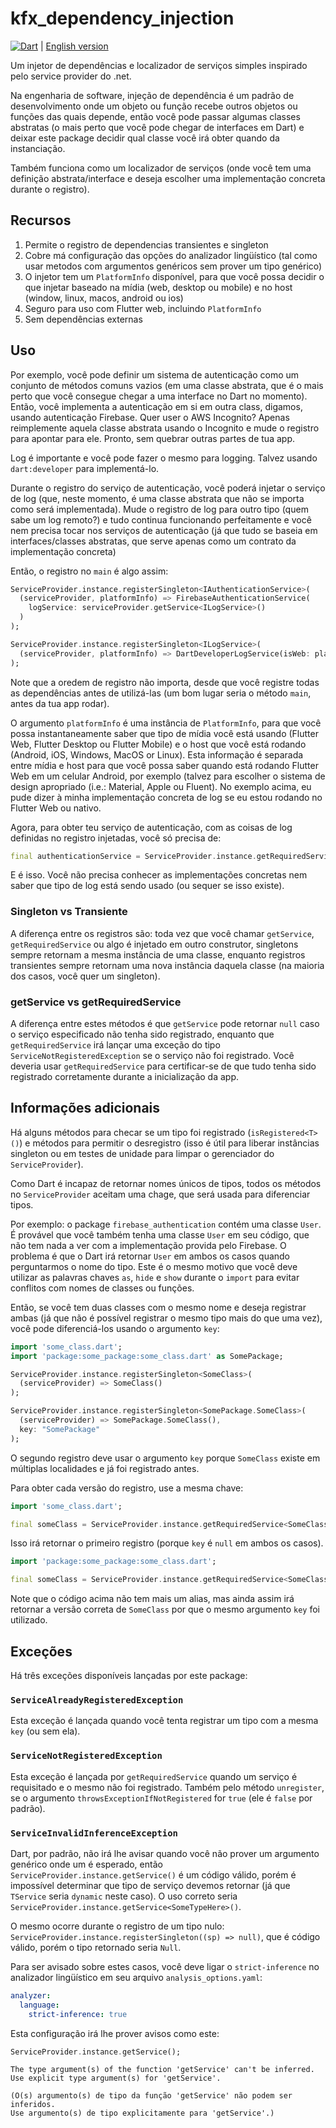 # kfx_dependency_injection

[![Dart](https://github.com/JCKodel/kfx_dependency_injection/actions/workflows/dart.yml/badge.svg)](https://github.com/JCKodel/kfx_dependency_injection/actions/workflows/dart.yml) | [English version](README.md)

Um injetor de dependências e localizador de serviços simples inspirado pelo service provider do .net.

Na engenharia de software, injeção de dependência é um padrão de desenvolvimento onde um objeto ou função recebe outros objetos ou funções das quais depende, então você
pode passar algumas classes abstratas (o mais perto que você pode chegar de interfaces em Dart) e deixar este package decidir qual classe você irá obter quando da
instanciação.

Também funciona como um localizador de serviços (onde você tem uma definição abstrata/interface e deseja escolher uma implementação concreta durante o registro).

## Recursos

1) Permite o registro de dependencias transientes e singleton
2) Cobre má configuração das opções do analizador lingüístico (tal como usar metodos com argumentos genéricos sem prover um tipo genérico)
3) O injetor tem um `PlatformInfo` disponível, para que você possa decidir o que injetar baseado na mídia (web, desktop ou mobile) e no host (window, linux, macos, android ou ios)
4) Seguro para uso com Flutter web, incluindo `PlatformInfo`
5) Sem dependências externas

## Uso

Por exemplo, você pode definir um sistema de autenticação como um conjunto de métodos comuns vazios (em uma classe abstrata, que é o mais perto que você consegue chegar
a uma interface no Dart no momento). Então, você implementa a autenticação em si em outra class, digamos, usando autenticação Firebase. Quer user o AWS Incognito? Apenas
reimplemente aquela classe abstrata usando o Incognito e mude o registro para apontar para ele. Pronto, sem quebrar outras partes de tua app.

Log é importante e você pode fazer o mesmo para logging. Talvez usando `dart:developer` para implementá-lo.

Durante o registro do serviço de autenticação, você poderá injetar o serviço de log (que, neste momento, é uma classe abstrata que não se importa como será implementada).
Mude o registro de log para outro tipo (quem sabe um log remoto?) e tudo continua funcionando perfeitamente e você nem precisa tocar nos serviços de autenticação (já que
tudo se baseia em interfaces/classes abstratas, que serve apenas como um contrato da implementação concreta)

Então, o registro no `main` é algo assim:

```dart
ServiceProvider.instance.registerSingleton<IAuthenticationService>(
  (serviceProvider, platformInfo) => FirebaseAuthenticationService(
    logService: serviceProvider.getService<ILogService>()
  )
);

ServiceProvider.instance.registerSingleton<ILogService>(
  (serviceProvider, platformInfo) => DartDeveloperLogService(isWeb: platformInfo.platformMedia == PlatformMedia.web)
);
```

Note que a oredem de registro não importa, desde que você registre todas as dependências antes de utilizá-las (um bom lugar seria o método `main`, antes da tua app rodar).

O argumento `platformInfo` é uma instância de `PlatformInfo`, para que você possa instantaneamente saber que tipo de mídia você está usando (Flutter Web, Flutter Desktop ou Flutter Mobile)
e o host que você está rodando (Android, iOS, Windows, MacOS or Linux). Esta informação é separada entre mídia e host para que você possa saber quando está rodando Flutter Web em um celular Android, por exemplo (talvez para escolher o sistema de design apropriado (i.e.: Material, Apple ou Fluent). No exemplo acima, eu pude dizer à minha implementação concreta de log se eu estou rodando no Flutter Web ou nativo.

Agora, para obter teu serviço de autenticação, com as coisas de log definidas no registro injetadas, você só precisa de:

```dart
final authenticationService = ServiceProvider.instance.getRequiredService<IAuthenticationService>();
```

E é isso. Você não precisa conhecer as implementações concretas nem saber que tipo de log está sendo usado (ou sequer se isso existe).

### Singleton vs Transiente

A diferença entre os registros são: toda vez que você chamar `getService`, `getRequiredService` ou algo é injetado em outro construtor, singletons sempre retornam a mesma
instância de uma classe, enquanto registros transientes sempre retornam uma nova instância daquela classe (na maioria dos casos, você quer um singleton).

### getService vs getRequiredService

A diferença entre estes métodos é que `getService` pode retornar `null` caso o serviço especificado não tenha sido registrado, enquanto que `getRequiredService` irá
lançar uma exceção do tipo `ServiceNotRegisteredException` se o serviço não foi registrado. Você deveria usar `getRequiredService` para certificar-se de que tudo tenha
sido registrado corretamente durante a inicialização da app.

## Informações adicionais

Há alguns métodos para checar se um tipo foi registrado (`isRegistered<T>()`) e métodos para permitir o desregistro (isso é útil para liberar instâncias singleton ou em testes
de unidade para limpar o gerenciador do `ServiceProvider`).

Como Dart é incapaz de retornar nomes únicos de tipos, todos os métodos no `ServiceProvider` aceitam uma chage, que será usada para diferenciar tipos.

Por exemplo: o package `firebase_authentication` contém uma classe `User`. É provável que você também tenha uma classe `User` em seu código, que não tem nada a ver com
a implementação provida pelo Firebase. O problema é que o Dart irá retornar `User` em ambos os casos quando perguntarmos o nome do tipo. Este é o mesmo motivo que você
deve utilizar as palavras chaves `as`, `hide` e `show` durante o `import` para evitar conflitos com nomes de classes ou funções.

Então, se você tem duas classes com o mesmo nome e deseja registrar ambas (já que não é possível registrar o mesmo tipo mais do que uma vez), você pode diferenciá-los
usando o argumento `key`:

```dart
import 'some_class.dart';
import 'package:some_package:some_class.dart' as SomePackage;

ServiceProvider.instance.registerSingleton<SomeClass>(
  (serviceProvider) => SomeClass()
);

ServiceProvider.instance.registerSingleton<SomePackage.SomeClass>(
  (serviceProvider) => SomePackage.SomeClass(),
  key: "SomePackage"
);
```

O segundo registro deve usar o argumento `key` porque `SomeClass` existe em múltiplas localidades e já foi registrado antes.

Para obter cada versão do registro, use a mesma chave:

```dart
import 'some_class.dart';

final someClass = ServiceProvider.instance.getRequiredService<SomeClass>();
```

Isso irá retornar o primeiro registro (porque `key` é `null` em ambos os casos).

```dart
import 'package:some_package:some_class.dart';

final someClass = ServiceProvider.instance.getRequiredService<SomeClass>(key: "SomePackage");
```

Note que o código acima não tem mais um alias, mas ainda assim irá retornar a versão correta de `SomeClass` por que o mesmo argumento `key` foi utilizado.

## Exceções

Há três exceções disponíveis lançadas por este package:

### `ServiceAlreadyRegisteredException`

Esta exceção é lançada quando você tenta registrar um tipo com a mesma `key` (ou sem ela).

### `ServiceNotRegisteredException`

Esta exceção é lançada por `getRequiredService` quando um serviço é requisitado e o mesmo não foi registrado. Também pelo método `unregister`, se o argumento
`throwsExceptionIfNotRegistered` for `true` (ele é `false` por padrão).

### `ServiceInvalidInferenceException`

Dart, por padrão, não irá lhe avisar quando você não prover um argumento genérico onde um é esperado, então `ServiceProvider.instance.getService()` é um código válido,
porém é impossível determinar que tipo de serviço devemos retornar (já que `TService` seria `dynamic` neste caso). O uso correto seria
`ServiceProvider.instance.getService<SomeTypeHere>()`.

O mesmo ocorre durante o registro de um tipo nulo: `ServiceProvider.instance.registerSingleton((sp) => null)`, que é código válido, porém o tipo retornado seria `Null`.

Para ser avisado sobre estes casos, você deve ligar o `strict-inference` no analizador lingüístico em seu arquivo `analysis_options.yaml`:

```yaml
analyzer:
  language:
    strict-inference: true
```

Esta configuração irá lhe prover avisos como este:

```dart
ServiceProvider.instance.getService();
```

```text
The type argument(s) of the function 'getService' can't be inferred. 
Use explicit type argument(s) for 'getService'.

(O(s) argumento(s) de tipo da função 'getService' não podem ser inferidos.
Use argumento(s) de tipo explicitamente para 'getService'.)
```
